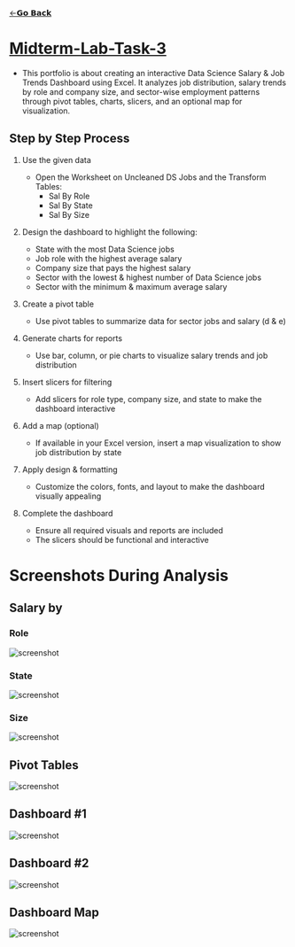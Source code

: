[←𝗚𝗼 𝗕𝗮𝗰𝗸](https://dtx-byte.github.io/Dxt_EDMPortfolio/)
# [Midterm-Lab-Task-3](https://github.com/Dtx-byte/Dxt_EDMPortfolio/raw/refs/heads/main/Midterm%20Task%203/Pascubillo%20MTLT3.xlsx)
- This portfolio is about creating an interactive Data Science Salary & Job Trends Dashboard using Excel. It analyzes job distribution, salary trends by role and company size, and sector-wise employment patterns through pivot tables, charts, slicers, and an optional map for visualization.
## Step by Step Process

1. Use the given data  
   - Open the Worksheet on Uncleaned DS Jobs and the Transform Tables:  
     - Sal By Role  
     - Sal By State  
     - Sal By Size  

2. Design the dashboard to highlight the following:  
   - State with the most Data Science jobs  
   - Job role with the highest average salary  
   - Company size that pays the highest salary  
   - Sector with the lowest & highest number of Data Science jobs  
   - Sector with the minimum & maximum average salary  

3. Create a pivot table  
   - Use pivot tables to summarize data for sector jobs and salary (d & e)  

4. Generate charts for reports  
   - Use bar, column, or pie charts to visualize salary trends and job distribution  

5. Insert slicers for filtering  
   - Add slicers for role type, company size, and state to make the dashboard interactive  

6. Add a map (optional)  
   - If available in your Excel version, insert a map visualization to show job distribution by state  

7. Apply design & formatting  
   - Customize the colors, fonts, and layout to make the dashboard visually appealing  

8. Complete the dashboard  
   - Ensure all required visuals and reports are included  
   - The slicers should be functional and interactive

# Screenshots During Analysis

## Salary by
### Role
![screenshot](image/SAL_ROLE.png)
### State
![screenshot](image/SAL_STATE.png)
### Size
![screenshot](image/SAL_SIZE.png)

## Pivot Tables
![screenshot](image/PIVOT.png)

## Dashboard #1
![screenshot](image/DASHBOARD1.png)

## Dashboard #2
![screenshot](image/DASHBOARD2.png)

## Dashboard Map
![screenshot](image/DASHBOARDMAP.png)
